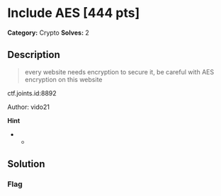 # Include AES [444 pts]

**Category:** Crypto
**Solves:** 2

## Description
>every website needs encryption to secure it, be careful with AES encryption on this website

ctf.joints.id:8892

Author: vido21

**Hint**
* -

## Solution

### Flag

